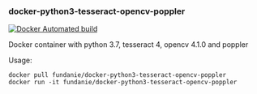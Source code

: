 ### docker-python3-tesseract-opencv-poppler

[![Docker Automated build](https://img.shields.io/docker/automated/jjanzic/docker-python3-opencv.svg)](https://hub.docker.com/r/fundanie/docker-python3-tesseract-opencv-poppler)

Docker container with python 3.7, tesseract 4, opencv 4.1.0 and poppler

Usage:

    docker pull fundanie/docker-python3-tesseract-opencv-poppler
    docker run -it fundanie/docker-python3-tesseract-opencv-poppler
